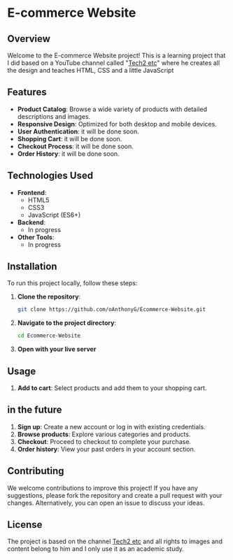 # E-commerce Website

## Overview

Welcome to the E-commerce Website project! This is a learning project that I did based on a YouTube channel called "[Tech2 etc](https://www.youtube.com/@Tech2etc/videos)" where he creates all the design and teaches HTML, CSS and a little JavaScript

## Features

- **Product Catalog**: Browse a wide variety of products with detailed descriptions and images.
- **Responsive Design**: Optimized for both desktop and mobile devices.
- **User Authentication**: it will be done soon.
- **Shopping Cart**: it will be done soon.
- **Checkout Process**: it will be done soon.
- **Order History**: it will be done soon.

## Technologies Used

- **Frontend**:
  - HTML5
  - CSS3
  - JavaScript (ES6+)
- **Backend**:
  - In progress
- **Other Tools**:
  - In progress

## Installation

To run this project locally, follow these steps:

1. **Clone the repository**:
    ```bash
    git clone https://github.com/oAnthonyG/Ecommerce-Website.git
    ```

2. **Navigate to the project directory**:
    ```bash
    cd Ecommerce-Website
    ```

3. **Open with your live server**

## Usage

1. **Add to cart**: Select products and add them to your shopping cart.

## in the future

1. **Sign up**: Create a new account or log in with existing credentials.
2. **Browse products**: Explore various categories and products.
2. **Checkout**: Proceed to checkout to complete your purchase.
3. **Order history**: View your past orders in your account section.

## Contributing

We welcome contributions to improve this project! If you have any suggestions, please fork the repository and create a pull request with your changes. Alternatively, you can open an issue to discuss your ideas.

## License

The project is based on the channel [Tech2 etc](https://www.youtube.com/@Tech2etc/videos) and all rights to images and content belong to him and I only use it as an academic study.

